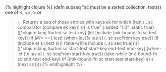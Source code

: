 {% highlight clojure %}
(defn subseq
  "sc must be a sorted collection, test(s) one of <, <=, > or
  >=. Returns a seq of those entries with keys ek for
  which (test (.. sc comparator (compare ek key)) 0) is true"
  {:added "1.0"
   :static true}
  ([^clojure.lang.Sorted sc test key]
   (let [include (mk-bound-fn sc test key)]
     (if (#{> >=} test)
       (when-let [[e :as s] (. sc seqFrom key true)]
         (if (include e) s (next s)))
       (take-while include (. sc seq true)))))
  ([^clojure.lang.Sorted sc start-test start-key end-test end-key]
   (when-let [[e :as s] (. sc seqFrom start-key true)]
     (take-while (mk-bound-fn sc end-test end-key)
                 (if ((mk-bound-fn sc start-test start-key) e) s (next s))))))
{% endhighlight %}
